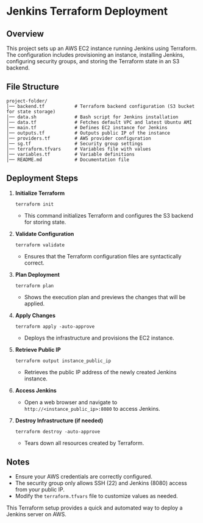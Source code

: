 # Jenkins Terraform Deployment

## Overview

This project sets up an AWS EC2 instance running Jenkins using Terraform. The configuration includes provisioning an instance, installing Jenkins, configuring security groups, and storing the Terraform state in an S3 backend.

## File Structure

```
project-folder/
│── backend.tf           # Terraform backend configuration (S3 bucket for state storage)
│── data.sh              # Bash script for Jenkins installation
│── data.tf              # Fetches default VPC and latest Ubuntu AMI
│── main.tf              # Defines EC2 instance for Jenkins
│── outputs.tf           # Outputs public IP of the instance
│── providers.tf         # AWS provider configuration
│── sg.tf                # Security group settings
│── terraform.tfvars     # Variables file with values
│── variables.tf         # Variable definitions
│── README.md            # Documentation file

```

## Deployment Steps

1. **Initialize Terraform**
    
    ```
    terraform init
    
    ```
    
    - This command initializes Terraform and configures the S3 backend for storing state.
2. **Validate Configuration**
    
    ```
    terraform validate
    
    ```
    
    - Ensures that the Terraform configuration files are syntactically correct.
3. **Plan Deployment**
    
    ```
    terraform plan
    
    ```
    
    - Shows the execution plan and previews the changes that will be applied.
4. **Apply Changes**
    
    ```
    terraform apply -auto-approve
    
    ```
    
    - Deploys the infrastructure and provisions the EC2 instance.
5. **Retrieve Public IP**
    
    ```
    terraform output instance_public_ip
    
    ```
    
    - Retrieves the public IP address of the newly created Jenkins instance.
6. **Access Jenkins**
    - Open a web browser and navigate to `http://<instance_public_ip>:8080` to access Jenkins.
7. **Destroy Infrastructure (if needed)**
    
    ```
    terraform destroy -auto-approve
    
    ```
    
    - Tears down all resources created by Terraform.

## Notes

- Ensure your AWS credentials are correctly configured.
- The security group only allows SSH (22) and Jenkins (8080) access from your public IP.
- Modify the `terraform.tfvars` file to customize values as needed.

This Terraform setup provides a quick and automated way to deploy a Jenkins server on AWS.